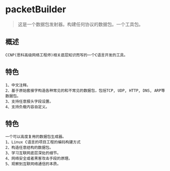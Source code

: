 # packetBuilder
> 这是一个数据包发射器。构建任何协议的数据包。一个工具包。

## 概述
```
CCNP(思科高级网络工程师)相关底层知识而写的一个C语言开发的工具。
```


## 特色
```
1、中文注释。
2、基于原始套接字构造各种常见的和不常见的数据包，包括TCP, UDP, HTTP, DNS, ARP等数据包。
3、支持任意报头字段设置。
4、支持负载内容自定义。
```

## 特色
```
一个可以高度复用的数据包生成器。
1、Linux C语言的项目工程的编码构建方式
2、构造任意结构的数据包。
3、学习互联网底层深处的细节。
4、网络安全或者黑客攻击手段的原理。
5、观察到互联网络通信的本质。
```
